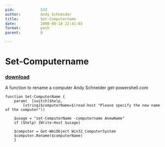 ```yaml
---
pid:            533
author:         Andy Schneider
title:          Set-Computername
date:           2008-08-18 22:41:03
format:         posh
parent:         0

---
```


# Set-Computername

### [download](Scripts\533.ps1)

A function to rename a computer
Andy Schneider
get-powershell.com

```posh
function Set-ComputerName {
	param(	[switch]$help,
		[string]$computerName=$(read-host "Please specify the new name of the computer"))
			
	$usage = "set-ComputerName -computername AnewName"
	if ($help) {Write-Host $usage}
	
	$computer = Get-WmiObject Win32_ComputerSystem
	$computer.Rename($computerName)
	}
```
